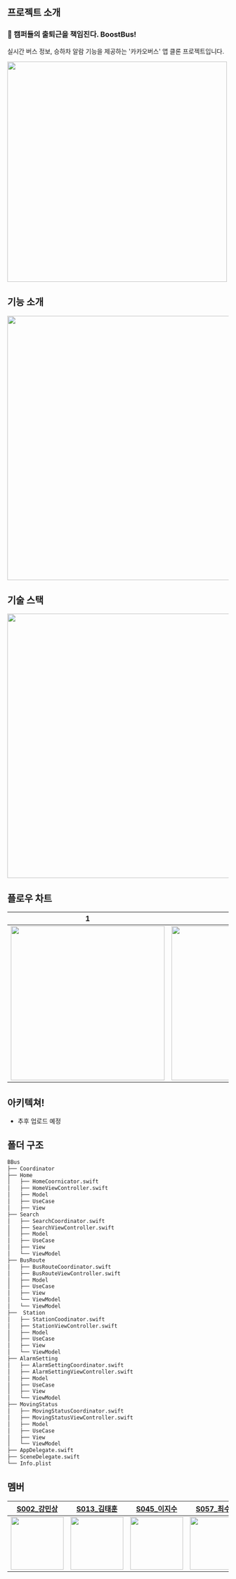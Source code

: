 ## 프로젝트 소개

### 🚌 캠퍼들의 출퇴근을 책임진다. BoostBus!
 실시간 버스 정보, 승하차 알람 기능을 제공하는 '카카오버스' 앱 클론 프로젝트입니다.
 
<img src="https://i.imgur.com/dOySabd.png" width="500">

## 기능 소개
<img src="https://i.imgur.com/RjXWfVO.png" width=600>

## 기술 스택
<img src="https://i.imgur.com/BEKDl4w.png" width=600>

## 플로우 차트

|1|2|
|:-:|:-:|
|<img src="https://i.imgur.com/1oD1tXG.png" width=350>|<img src="https://i.imgur.com/7EfFrsx.png" width=350>|

## 아키텍쳐!

- 추후 업로드 예정

## 폴더 구조 
```bash
BBus
├── Coordinator
├── Home
│   ├── HomeCoornicator.swift
│   ├── HomeViewController.swift
│   ├── Model
│   ├── UseCase
│   ├── View
├── Search
│   ├── SearchCoordinator.swift
│   ├── SearchViewController.swift
│   ├── Model
│   ├── UseCase
│   ├── View
│   └── ViewModel
├── BusRoute
│   ├── BusRouteCoordinator.swift
│   ├── BusRouteViewController.swift
│   ├── Model
│   ├── UseCase
│   ├── View
│   └── ViewModel
│   └── ViewModel
├──  Station
│   ├── StationCoodinator.swift
│   ├── StationViewController.swift
│   ├── Model
│   ├── UseCase
│   ├── View
│   └── ViewModel
├── AlarmSetting
│   ├── AlarmSettingCoordinator.swift
│   ├── AlarmSettingViewController.swift
│   ├── Model
│   ├── UseCase
│   ├── View
│   └── ViewModel
├── MovingStatus
│   ├── MovingStatusCoordinator.swift
│   ├── MovingStatusViewController.swift
│   ├── Model
│   ├── UseCase
│   ├── View
│   └── ViewModel
├── AppDelegate.swift
├── SceneDelegate.swift
└── Info.plist
```

## 멤버

|[S002_강민상](https://github.com/FreeDeveloper97)|[S013_김태훈](https://github.com/Modyhoon)|[S045_이지수](https://github.com/tmfrlrkvlek)|[S057_최수정](https://github.com/sujeong000)|
|:--------:|:--------:|:--------:|:--------:|
|<img src="https://ca.slack-edge.com/T02B3276ZT4-U02C6GMQGTB-4082b2edb8b9-72" width=120>|<img src="https://avatars.githubusercontent.com/u/43032377?v=4" width=120>|<img src="https://i.imgur.com/ewsANUD.jpg" width=120>|<img src="https://user-images.githubusercontent.com/43032377/138319027-cdea425b-ca18-4ff0-b0ef-9656394c7d64.png" width=120>|
